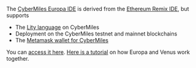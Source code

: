 The [CyberMiles Europa IDE](http://europa.cybermiles.io) is derived from the [Ethereum Remix IDE](http://remix.ethereum.org), but supports 

* The [Lity language](https://www.litylang.org/) on CyberMiles
* Deployment on the CyberMiles testnet and mainnet blockchains
* The [Metamask wallet for CyberMiles](https://github.com/CyberMiles/travis-extension/blob/travis/dist/chrome.crx)

You can [access it here](http://europa.cybermiles.io). [Here is a tutorial](https://lity.readthedocs.io/en/latest/integrate-cybermiles-remix-metamask.html) on how Europa and Venus work together.
